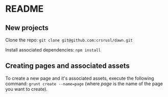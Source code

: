 # README

## New projects
Clone the repo: `git clone git@github.com:crsrusl/dawn.git`

Install associated dependencies: `npm install`

## Creating pages and associated assets
To create a new page and it's associated assets, execute the following command: `grunt create --name=page` (where _page_ is the name of the page you want to create).